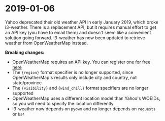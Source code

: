 2019-01-06
==========

Yahoo deprecated their old weather API in early January 2019, which broke
i3-weather.  There is a replacement API, but it requires manual effort to get an
API key (you have to email them) and doesn't seem like a convenient solution
going forward.  i3-weather has now been updated to retrieve weather from
OpenWeatherMap instead.

**Breaking changes:**

  * OpenWeatherMap requires an API key.  You can register one for free
    [here](https://home.openweathermap.org/users/sign_up)
  * The `{region}` format specifier is no longer supported, since
    OpenWeatherMap's results only include city and country, not state/province
  * The `{visibility}` and `{wind_chill}` format specifiers are no longer
    supported
  * OpenWeatherMap uses a different location model than Yahoo's WOEIDs, so you
    will need to specify the location differently
  * i3-weather now depends on `pyowm` and no longer depends on `requests` or
    `bs4`
